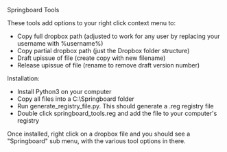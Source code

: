 Springboard Tools

These tools add options to your right click context menu to:
- Copy full dropbox path (adjusted to work for any user by replacing your username with %username%)
- Copy partial dropbox path (just the Dropbox folder structure)
- Draft upissue of file (create copy with new filename)
- Release upissue of file (rename to remove draft version number)

Installation:
- Install Python3 on your computer
- Copy all files into a C:\Springboard folder 
- Run generate_registry_file.py. This should generate a .reg registry file
- Double click springboard_tools.reg and add the file to your computer's registry

Once installed, right click on a dropbox file and you should see a "Springboard" sub menu, with the various tool options in there.
